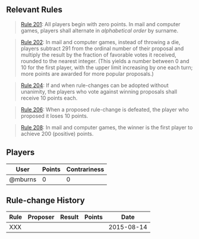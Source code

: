 ## Relevant Rules

> [Rule 201](https://github.com/mburns/nomic/blob/master/rule201.md): All players begin with zero points. In mail and computer games, players shall alternate in *alphabetical order* by surname.

> [Rule 202](https://github.com/mburns/nomic/blob/master/rule202.md): In mail and computer games, instead of throwing a die, players subtract 291 from the ordinal number of their proposal and multiply the result by the fraction of favorable votes it received, rounded to the nearest integer. (This yields a number between 0 and 10 for the first player, with the upper limit increasing by one each turn; more points are awarded for more popular proposals.)

> [Rule 204](https://github.com/mburns/nomic/blob/master/rule204.md): If and when rule-changes can be adopted without unanimity, the players who vote against winning proposals shall receive 10 points each.

> [Rule 206](https://github.com/mburns/nomic/blob/master/rule206.md): When a proposed rule-change is defeated, the player who proposed it loses 10 points.

> [Rule 208](https://github.com/mburns/nomic/blob/master/rule208.md): In mail and computer games, the winner is the first player to achieve 200 (positive) points.

## Players

User | Points | Contrariness
---- | ------ | ------------
@mburns | 0 | 0

## Rule-change History

Rule | Proposer | Result | Points | Date
---- | -------- | ------ | ------ | ----
XXX | | | | 2015-08-14